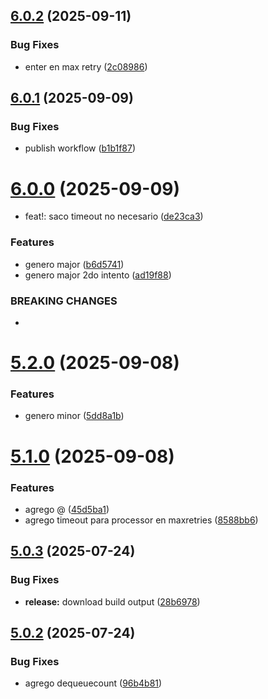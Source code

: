 ## [6.0.2](https://github.com/Parsimotion/notification-processor/compare/v6.0.1...v6.0.2) (2025-09-11)


### Bug Fixes

* enter en max retry ([2c08986](https://github.com/Parsimotion/notification-processor/commit/2c089862dff18a8b146b01a9e18f0eb13519dd1c))

## [6.0.1](https://github.com/Parsimotion/notification-processor/compare/v6.0.0...v6.0.1) (2025-09-09)


### Bug Fixes

* publish workflow ([b1b1f87](https://github.com/Parsimotion/notification-processor/commit/b1b1f87cfe674fc521d63fb71c33ba0b27469862))

# [6.0.0](https://github.com/Parsimotion/notification-processor/compare/v5.2.0...v6.0.0) (2025-09-09)


* feat!: saco timeout no necesario ([de23ca3](https://github.com/Parsimotion/notification-processor/commit/de23ca32091fcf59944ec6ed5f7a49fa1b8ba981))


### Features

* genero major ([b6d5741](https://github.com/Parsimotion/notification-processor/commit/b6d5741e4dc9428376f464527ebe1b3a2f5df75c))
* genero major 2do intento ([ad19f88](https://github.com/Parsimotion/notification-processor/commit/ad19f88dfcaf4af2571af4d477bec7489121fa2f))


### BREAKING CHANGES

*

# [5.2.0](https://github.com/Parsimotion/notification-processor/compare/v5.1.0...v5.2.0) (2025-09-08)


### Features

* genero minor ([5dd8a1b](https://github.com/Parsimotion/notification-processor/commit/5dd8a1b030f6d9577cfc879181963c94ac14dc2e))

# [5.1.0](https://github.com/Parsimotion/notification-processor/compare/v5.0.3...v5.1.0) (2025-09-08)


### Features

* agrego @ ([45d5ba1](https://github.com/Parsimotion/notification-processor/commit/45d5ba148a55a3d58655ac55daae48c08a9c6ff8))
* agrego timeout para processor en maxretries ([8588bb6](https://github.com/Parsimotion/notification-processor/commit/8588bb60e1adec72a9447f838700ef0535d1daf2))

## [5.0.3](https://github.com/Parsimotion/notification-processor/compare/v5.0.2...v5.0.3) (2025-07-24)


### Bug Fixes

* **release:** download build output ([28b6978](https://github.com/Parsimotion/notification-processor/commit/28b69781cef0bbc5983e15d5c184b214f5df6824))

## [5.0.2](https://github.com/Parsimotion/notification-processor/compare/v5.0.1...v5.0.2) (2025-07-24)


### Bug Fixes

* agrego dequeuecount ([96b4b81](https://github.com/Parsimotion/notification-processor/commit/96b4b81797993a2a395a99cc38d8952976fef85f))
